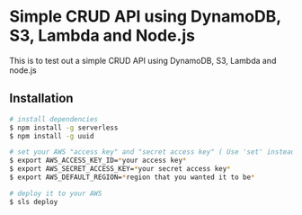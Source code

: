# Simple CRUD API using DynamoDB, S3, Lambda and Node.js

This is to test out a simple CRUD API using DynamoDB, S3, Lambda and node.js

## Installation

``` bash
# install dependencies
$ npm install -g serverless
$ npm install -g uuid

# set your AWS "access key" and "secret access key" ( Use 'set' instead of 'export' if you're using windows )
$ export AWS_ACCESS_KEY_ID=*your access key*
$ export AWS_SECRET_ACCESS_KEY=*your secret access key*
$ export AWS_DEFAULT_REGION=*region that you wanted it to be*

# deploy it to your AWS 
$ sls deploy

```

